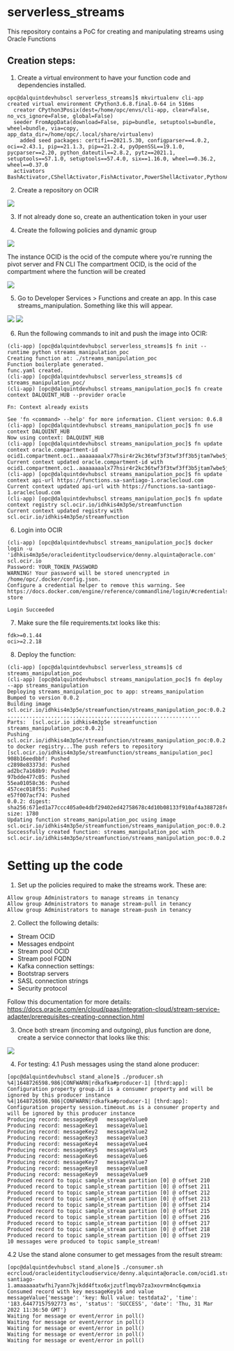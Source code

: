 # serverless_streams
This repository contains a PoC for creating and manipulating streams using Oracle Functions

## Creation steps: 

1. Create a virtual environment to have your function code and dependencies installed. 


```shell
opc@dalquintdevhubscl serverless_streams]$ mkvirtualenv cli-app
created virtual environment CPython3.6.8.final.0-64 in 516ms
  creator CPython3Posix(dest=/home/opc/envs/cli-app, clear=False, no_vcs_ignore=False, global=False)
  seeder FromAppData(download=False, pip=bundle, setuptools=bundle, wheel=bundle, via=copy, app_data_dir=/home/opc/.local/share/virtualenv)
    added seed packages: certifi==2021.5.30, configparser==4.0.2, oci==2.43.1, pip==21.1.3, pip==21.2.4, pyOpenSSL==19.1.0, pycparser==2.20, python_dateutil==2.8.2, pytz==2021.1, setuptools==57.1.0, setuptools==57.4.0, six==1.16.0, wheel==0.36.2, wheel==0.37.0
  activators BashActivator,CShellActivator,FishActivator,PowerShellActivator,PythonActivator,XonshActivator
```

2. Create a repository on OCIR

![](./img/stream_function_ocir.png)

3. If not already done so, create an authentication token in your user

4. Create the following policies and dynamic group

![](./img/dyn_group.png)

The instance OCID is the ocid of the compute where you're running the pivot server and FN CLI
The compartment OCID, is the ocid of the compartment where the function will be created

![](./img/policies.png)

5. Go to Developer Services > Functions and create an app. In this case streams_manipulation. Something like this will appear.

![](./img/fn_app_creation.png)
![](./img/fn_app_setup.png)

6. Run the following commands to init and push the image into OCIR: 

```shell
(cli-app) [opc@dalquintdevhubscl serverless_streams]$ fn init --runtime python streams_manipulation_poc
Creating function at: ./streams_manipulation_poc
Function boilerplate generated.
func.yaml created.
(cli-app) [opc@dalquintdevhubscl serverless_streams]$ cd streams_manipulation_poc/
(cli-app) [opc@dalquintdevhubscl streams_manipulation_poc]$ fn create context DALQUINT_HUB --provider oracle

Fn: Context already exists

See 'fn <command> --help' for more information. Client version: 0.6.8
(cli-app) [opc@dalquintdevhubscl streams_manipulation_poc]$ fn use context DALQUINT_HUB
Now using context: DALQUINT_HUB 
(cli-app) [opc@dalquintdevhubscl streams_manipulation_poc]$ fn update context oracle.compartment-id ocid1.compartment.oc1..aaaaaaaalx77hsir4r2kc36twf3f3twf3ff3b5jtam7wbe5jmtq3bjzvjgzq
Current context updated oracle.compartment-id with ocid1.compartment.oc1..aaaaaaaalx77hsir4r2kc36twf3f3twf3ff3b5jtam7wbe5jmtq3bjzvjgzq
(cli-app) [opc@dalquintdevhubscl streams_manipulation_poc]$ fn update context api-url https://functions.sa-santiago-1.oraclecloud.com
Current context updated api-url with https://functions.sa-santiago-1.oraclecloud.com
(cli-app) [opc@dalquintdevhubscl streams_manipulation_poc]$ fn update context registry scl.ocir.io/idhkis4m3p5e/streamfunction
Current context updated registry with scl.ocir.io/idhkis4m3p5e/streamfunction
```

6. Login into OCIR

```shell
(cli-app) [opc@dalquintdevhubscl streams_manipulation_poc]$ docker login -u 'idhkis4m3p5e/oracleidentitycloudservice/denny.alquinta@oracle.com' scl.ocir.io
Password: YOUR_TOKEN_PASSWORD
WARNING! Your password will be stored unencrypted in /home/opc/.docker/config.json.
Configure a credential helper to remove this warning. See
https://docs.docker.com/engine/reference/commandline/login/#credentials-store

Login Succeeded
```


7. Make sure the file requirements.txt looks like this: 

```shell
fdk>=0.1.44
oci>=2.2.18
```

8. Deploy the function: 

```shell
(cli-app) [opc@dalquintdevhubscl serverless_streams]$ cd streams_manipulation_poc
(cli-app) [opc@dalquintdevhubscl streams_manipulation_poc]$ fn deploy --app streams_manipulation
Deploying streams_manipulation_poc to app: streams_manipulation
Bumped to version 0.0.2
Building image scl.ocir.io/idhkis4m3p5e/streamfunction/streams_manipulation_poc:0.0.2 ..............................................................
Parts:  [scl.ocir.io idhkis4m3p5e streamfunction streams_manipulation_poc:0.0.2]
Pushing scl.ocir.io/idhkis4m3p5e/streamfunction/streams_manipulation_poc:0.0.2 to docker registry...The push refers to repository [scl.ocir.io/idhkis4m3p5e/streamfunction/streams_manipulation_poc]
908b16eedbbf: Pushed 
c2898e83373d: Pushed 
ad2bc7a168b9: Pushed 
97bdde477c05: Pushed 
55ea01058c36: Pushed 
457cec018f55: Pushed 
e57f007acf74: Pushed 
0.0.2: digest: sha256:671ed1a77ccc405a0e4dbf29402ed42758678c4d10b08133f910af4a388728fe size: 1780
Updating function streams_manipulation_poc using image scl.ocir.io/idhkis4m3p5e/streamfunction/streams_manipulation_poc:0.0.2...
Successfully created function: streams_manipulation_poc with scl.ocir.io/idhkis4m3p5e/streamfunction/streams_manipulation_poc:0.0.2
```

# Setting up the code

1. Set up the policies required to make the streams work. These are: 

```shell
Allow group Administrators to manage streams in tenancy
Allow group Administrators to manage stream-pull in tenancy
Allow group Administrators to manage stream-push in tenancy
```

2. Collect the following details: 

- Stream OCID
- Messages endpoint
- Stream pool OCID
- Stream pool FQDN
- Kafka connection settings:
- Bootstrap servers
- SASL connection strings
- Security protocol

Follow this documentation for more details: https://docs.oracle.com/en/cloud/paas/integration-cloud/stream-service-adapter/prerequisites-creating-connection.html

3. Once both stream (incoming and outgoing), plus function are done, create a service connector that looks like this: 

![](./img/service_connector.png)


4. For testing: 
   4.1 Push messages using the stand alone producer: 


```shell
[opc@dalquintdevhubscl stand_alone]$ ./producer.sh 
%4|1648726598.986|CONFWARN|rdkafka#producer-1| [thrd:app]: Configuration property group.id is a consumer property and will be ignored by this producer instance
%4|1648726598.986|CONFWARN|rdkafka#producer-1| [thrd:app]: Configuration property session.timeout.ms is a consumer property and will be ignored by this producer instance
Producing record: messageKey0   messageValue0
Producing record: messageKey1   messageValue1
Producing record: messageKey2   messageValue2
Producing record: messageKey3   messageValue3
Producing record: messageKey4   messageValue4
Producing record: messageKey5   messageValue5
Producing record: messageKey6   messageValue6
Producing record: messageKey7   messageValue7
Producing record: messageKey8   messageValue8
Producing record: messageKey9   messageValue9
Produced record to topic sample_stream partition [0] @ offset 210
Produced record to topic sample_stream partition [0] @ offset 211
Produced record to topic sample_stream partition [0] @ offset 212
Produced record to topic sample_stream partition [0] @ offset 213
Produced record to topic sample_stream partition [0] @ offset 214
Produced record to topic sample_stream partition [0] @ offset 215
Produced record to topic sample_stream partition [0] @ offset 216
Produced record to topic sample_stream partition [0] @ offset 217
Produced record to topic sample_stream partition [0] @ offset 218
Produced record to topic sample_stream partition [0] @ offset 219
10 messages were produced to topic sample_stream!
   ```


  4.2 Use the stand alone consumer to get messages from the result stream:

```shell
[opc@dalquintdevhubscl stand_alone]$ ./consumer.sh 
ecrcloud/oracleidentitycloudservice/denny.alquinta@oracle.com/ocid1.streampool.oc1.sa-santiago-1.amaaaaaatwfhi7yann7kjkdd4ftxo6xjzutflmqvb7za3xovrm4nc6qwmxia
Consumed record with key messageKey16 and value messageValue{'message': 'key: Null value: testdata2', 'time': '183.64477157592773 ms', 'status': 'SUCCESS', 'date': 'Thu, 31 Mar 2022 11:36:50 GMT'}
Waiting for message or event/error in poll()
Waiting for message or event/error in poll()
Waiting for message or event/error in poll()
Waiting for message or event/error in poll()
Waiting for message or event/error in poll()
  ```



